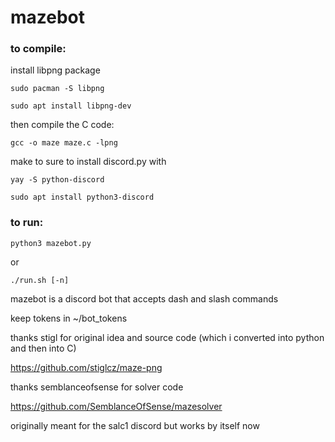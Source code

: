 # mazebot

### to compile:

install libpng package
```
sudo pacman -S libpng

sudo apt install libpng-dev
```
then compile the C code:
```
gcc -o maze maze.c -lpng
```
make to sure to install discord.py with
```
yay -S python-discord

sudo apt install python3-discord
```
### to run:
```
python3 mazebot.py 
```
or
```
./run.sh [-n]
```

mazebot is a discord bot that accepts dash and slash commands

keep tokens in ~/bot_tokens

thanks stigl for original idea and source code (which i converted into python and then into C)

https://github.com/stiglcz/maze-png

thanks semblanceofsense for solver code

https://github.com/SemblanceOfSense/mazesolver

originally meant for the salc1 discord but works by itself now

